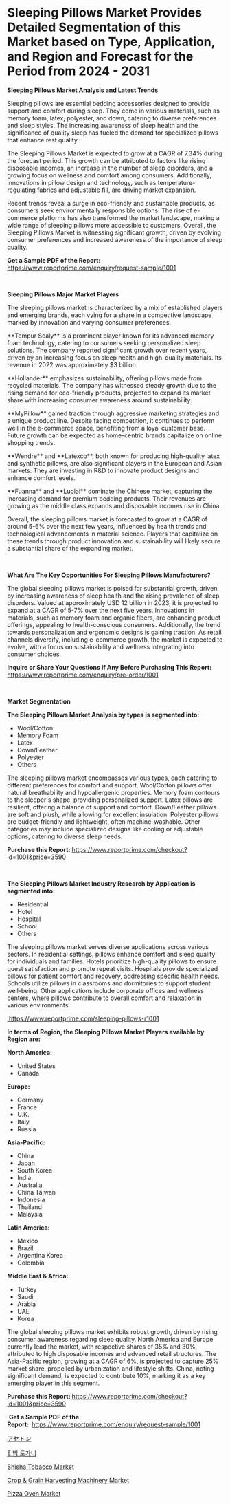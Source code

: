 <p><h1>Sleeping Pillows Market Provides Detailed Segmentation of this Market based on Type, Application, and Region and Forecast for the Period from 2024 - 2031</h1></p><p><strong>Sleeping Pillows Market Analysis and Latest Trends</strong></p>
<p><p>Sleeping pillows are essential bedding accessories designed to provide support and comfort during sleep. They come in various materials, such as memory foam, latex, polyester, and down, catering to diverse preferences and sleep styles. The increasing awareness of sleep health and the significance of quality sleep has fueled the demand for specialized pillows that enhance rest quality.</p><p>The Sleeping Pillows Market is expected to grow at a CAGR of 7.34% during the forecast period. This growth can be attributed to factors like rising disposable incomes, an increase in the number of sleep disorders, and a growing focus on wellness and comfort among consumers. Additionally, innovations in pillow design and technology, such as temperature-regulating fabrics and adjustable fill, are driving market expansion.</p><p>Recent trends reveal a surge in eco-friendly and sustainable products, as consumers seek environmentally responsible options. The rise of e-commerce platforms has also transformed the market landscape, making a wide range of sleeping pillows more accessible to customers. Overall, the Sleeping Pillows Market is witnessing significant growth, driven by evolving consumer preferences and increased awareness of the importance of sleep quality.</p></p>
<p><strong>Get a Sample PDF of the Report:&nbsp;</strong> <a href="https://www.reportprime.com/enquiry/request-sample/1001">https://www.reportprime.com/enquiry/request-sample/1001</a></p>
<p>&nbsp;</p>
<p><strong>Sleeping Pillows Major Market Players</strong></p>
<p><p>The sleeping pillows market is characterized by a mix of established players and emerging brands, each vying for a share in a competitive landscape marked by innovation and varying consumer preferences.</p><p>**Tempur Sealy** is a prominent player known for its advanced memory foam technology, catering to consumers seeking personalized sleep solutions. The company reported significant growth over recent years, driven by an increasing focus on sleep health and high-quality materials. Its revenue in 2022 was approximately $3 billion.</p><p>**Hollander** emphasizes sustainability, offering pillows made from recycled materials. The company has witnessed steady growth due to the rising demand for eco-friendly products, projected to expand its market share with increasing consumer awareness around sustainability.</p><p>**MyPillow** gained traction through aggressive marketing strategies and a unique product line. Despite facing competition, it continues to perform well in the e-commerce space, benefiting from a loyal customer base. Future growth can be expected as home-centric brands capitalize on online shopping trends.</p><p>**Wendre** and **Latexco**, both known for producing high-quality latex and synthetic pillows, are also significant players in the European and Asian markets. They are investing in R&D to innovate product designs and enhance comfort levels.</p><p>**Fuanna** and **Luolai** dominate the Chinese market, capturing the increasing demand for premium bedding products. Their revenues are growing as the middle class expands and disposable incomes rise in China.</p><p>Overall, the sleeping pillows market is forecasted to grow at a CAGR of around 5-6% over the next few years, influenced by health trends and technological advancements in material science. Players that capitalize on these trends through product innovation and sustainability will likely secure a substantial share of the expanding market.</p></p>
<p>&nbsp;</p>
<p><strong>What Are The Key Opportunities For Sleeping Pillows Manufacturers?</strong></p>
<p><p>The global sleeping pillows market is poised for substantial growth, driven by increasing awareness of sleep health and the rising prevalence of sleep disorders. Valued at approximately USD 12 billion in 2023, it is projected to expand at a CAGR of 5-7% over the next five years. Innovations in materials, such as memory foam and organic fibers, are enhancing product offerings, appealing to health-conscious consumers. Additionally, the trend towards personalization and ergonomic designs is gaining traction. As retail channels diversify, including e-commerce growth, the market is expected to evolve, with a focus on sustainability and wellness integrating into consumer choices.</p></p>
<p><strong>Inquire or Share Your Questions If Any Before Purchasing This Report:</strong> <a href="https://www.reportprime.com/enquiry/pre-order/1001">https://www.reportprime.com/enquiry/pre-order/1001</a></p>
<p>&nbsp;</p>
<p><strong>Market Segmentation</strong></p>
<p><strong>The Sleeping Pillows Market Analysis by types is segmented into:</strong></p>
<p><ul><li>Wool/Cotton</li><li>Memory Foam</li><li>Latex</li><li>Down/Feather</li><li>Polyester</li><li>Others</li></ul></p>
<p><p>The sleeping pillows market encompasses various types, each catering to different preferences for comfort and support. Wool/Cotton pillows offer natural breathability and hypoallergenic properties. Memory foam contours to the sleeper's shape, providing personalized support. Latex pillows are resilient, offering a balance of support and comfort. Down/Feather pillows are soft and plush, while allowing for excellent insulation. Polyester pillows are budget-friendly and lightweight, often machine-washable. Other categories may include specialized designs like cooling or adjustable options, catering to diverse sleep needs.</p></p>
<p><strong>Purchase this Report:&nbsp;</strong><a href="https://www.reportprime.com/checkout?id=1001&price=3590">https://www.reportprime.com/checkout?id=1001&price=3590</a></p>
<p>&nbsp;</p>
<p><strong>The Sleeping Pillows Market Industry Research by Application is segmented into:</strong></p>
<p><ul><li>Residential</li><li>Hotel</li><li>Hospital</li><li>School</li><li>Others</li></ul></p>
<p><p>The sleeping pillows market serves diverse applications across various sectors. In residential settings, pillows enhance comfort and sleep quality for individuals and families. Hotels prioritize high-quality pillows to ensure guest satisfaction and promote repeat visits. Hospitals provide specialized pillows for patient comfort and recovery, addressing specific health needs. Schools utilize pillows in classrooms and dormitories to support student well-being. Other applications include corporate offices and wellness centers, where pillows contribute to overall comfort and relaxation in various environments.</p></p>
<p><a href="https://www.reportprime.com/sleeping-pillows-r1001">&nbsp;https://www.reportprime.com/sleeping-pillows-r1001</a></p>
<p><strong>In terms of Region, the Sleeping Pillows Market Players available by Region are:</strong></p>
<p>
    <p> <strong> North America: </strong>
        <ul>
            <li>United States</li>
            <li>Canada</li>
        </ul>
        </p> 
    <p> <strong> Europe: </strong>
        <ul>
            <li>Germany</li>
            <li>France</li>
            <li>U.K.</li>
            <li>Italy</li>
            <li>Russia</li>
        </ul>
        </p> 
    <p> <strong> Asia-Pacific: </strong>
        <ul>
            <li>China</li>
            <li>Japan</li>
            <li>South Korea</li>
            <li>India</li>
            <li>Australia</li>
            <li>China Taiwan</li>
            <li>Indonesia</li>
            <li>Thailand</li>
            <li>Malaysia</li>
        </ul>
        </p> 
    <p> <strong> Latin America: </strong>
        <ul>
            <li>Mexico</li>
            <li>Brazil</li>
            <li>Argentina Korea</li>
            <li>Colombia</li>
        </ul>
        </p> 
    <p> <strong> Middle East & Africa: </strong>
        <ul>
            <li>Turkey</li>
            <li>Saudi</li>
            <li>Arabia</li>
            <li>UAE</li>
            <li>Korea</li>
        </ul>
    </p>
    </p>
<p><p>The global sleeping pillows market exhibits robust growth, driven by rising consumer awareness regarding sleep quality. North America and Europe currently lead the market, with respective shares of 35% and 30%, attributed to high disposable incomes and advanced retail structures. The Asia-Pacific region, growing at a CAGR of 6%, is projected to capture 25% market share, propelled by urbanization and lifestyle shifts. China, noting significant demand, is expected to contribute 10%, marking it as a key emerging player in this segment.</p></p>
<p><strong>Purchase this Report: </strong><a href="https://www.reportprime.com/checkout?id=1001&price=3590">https://www.reportprime.com/checkout?id=1001&price=3590</a></p>
<p>&nbsp;<strong>Get a Sample PDF of the Report:&nbsp;&nbsp;</strong><a href="https://www.reportprime.com/enquiry/request-sample/1001">https://www.reportprime.com/enquiry/request-sample/1001</a></p>
<p><strong></strong></p>
<p><p><a href="https://medium.com/@leigh4852023/%E3%82%A2%E3%82%BB%E3%83%88%E3%83%B3%E5%B8%82%E5%A0%B4-%E3%82%B0%E3%83%AD%E3%83%BC%E3%83%90%E3%83%AB%E3%81%8A%E3%82%88%E3%81%B3%E5%9C%B0%E5%9F%9F%E5%88%86%E6%9E%90-%E5%9C%B0%E5%9F%9F-%E5%9B%BD%E5%88%A5%E5%88%86%E6%9E%90-%E7%AB%B6%E4%BA%89%E7%92%B0%E5%A2%83%E3%81%AB%E7%84%A6%E7%82%B9%E3%82%92%E5%BD%93%E3%81%A6%E3%81%A6-7c921dcd04f5">アセトン</a></p><p><a href="https://medium.com/@christorpherpfannerstill5436/%EA%B8%80%EB%A1%9C%EB%B2%8C-%EC%A0%84%EC%9E%90%EB%B9%94-%ED%81%AC%EB%A3%A8%EC%8B%9C%EB%B8%94-%EC%8B%9C%EC%9E%A5%EC%97%90%EC%84%9C%EC%9D%98-%EC%83%88%EB%A1%9C%EC%9A%B4-%EA%B8%B0%ED%9A%8C%EC%99%80-%EB%8F%84%EC%A0%84-%EA%B3%BC%EC%A0%9C-2024-2031-e23dc28bcc3d">E 빔 도가니</a></p><p><a href="https://github.com/joannesouthgate/Market-Research-Report-List-4/blob/main/shisha-tobacco-market.md">Shisha Tobacco Market</a></p><p><a href="https://issuu.com/reportprime-2/docs/crop-grain-harvesting-machinery-mar_09de1a534c9386">Crop & Grain Harvesting Machinery Market</a></p><p><a href="https://github.com/sofayahoo2023/Market-Research-Report-List-6/blob/main/pizza-oven-market.md">Pizza Oven Market</a></p></p>